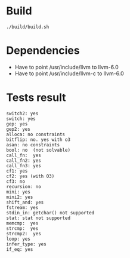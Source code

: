 # Build

```
./build/build.sh
```


# Dependencies

* Have to point /usr/include/llvm to llvm-6.0
* Have to point /usr/include/llvm-c to llvm-6.0


# Tests result

```
switch2: yes
switch: yes
gep: yes
gep2: yes
alloca: no constraints
bitflip: no. yes with o3
asan: no constraints
bool: no  (not solvable)
call_fn:  yes
call_fn2: yes
call_fn3: yes 
cf1: yes
cf2: yes (with O3)
cf3: no
recursion: no
mini: yes
mini2: yes
shift_and: yes
fstream: yes
stdin_in: getchar() not supported
stat: stat not supported
memcmp:  yes
strcmp:  yes
strcmp2:  yes
loop: yes
infer_type: yes
if_eq: yes
```
